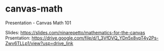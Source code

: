 # canvas-math
Presentation - Canvas Math 101

Slides: https://slides.com/ninarepetto/mathematics-for-the-canvas
Prsentation: https://drive.google.com/file/d/1_3VfDVQ_YDn5x8vpT4y2Ps-Zwv6TLLp1/view?usp=drive_link
